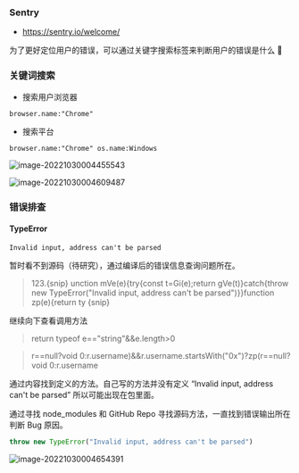 <!-- 前端监控 Sentry -->



### Sentry

- https://sentry.io/welcome/



为了更好定位用户的错误，可以通过关键字搜索标签来判断用户的错误是什么 🤔

### 关键词搜索

- 搜索用户浏览器

`browser.name:"Chrome" `

- 搜索平台

`browser.name:"Chrome" os.name:Windows `

![image-20221030004455543](https://i.imgur.com/sANkt0u.png)

![image-20221030004609487](https://i.imgur.com/OkgYQI3.png)

### 错误排查

#### TypeError

```
Invalid input, address can't be parsed
```

暂时看不到源码（待研究），通过编译后的错误信息查询问题所在。

>123.{snip} unction mVe(e){try{const t=Gi(e);return gVe(t)}catch{throw new TypeError("Invalid input, address can't be parsed")}}function zp(e){return ty {snip}

继续向下查看调用方法

> return typeof e=="string"&&e.length>0

> r==null?void 0:r.username)&&r.username.startsWith("0x")?zp(r==null?void 0:r.username

通过内容找到定义的方法。自己写的方法并没有定义 “Invalid input, address can't be parsed” 所以可能出现在包里面。

通过寻找 node_modules 和 GitHub Repo 寻找源码方法，一直找到错误输出所在判断 Bug 原因。

```ts
throw new TypeError("Invalid input, address can't be parsed")
```

![image-20221030004654391](https://i.imgur.com/Mee1Yv9.png)